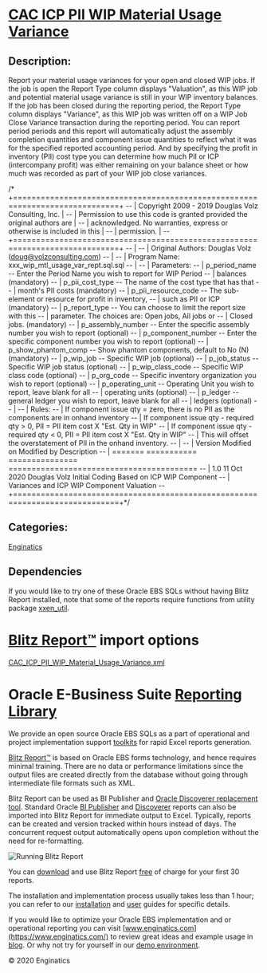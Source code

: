 # [CAC ICP PII WIP Material Usage Variance](https://www.enginatics.com/reports/cac-icp-pii-wip-material-usage-variance/)
## Description: 
Report your material usage variances for your open and closed WIP jobs.  If the job is open the Report Type column displays "Valuation", as this WIP job and potential material usage variance is still in your WIP inventory balances.  If the job has been closed during the reporting period, the Report Type column displays "Variance", as this WIP job was written off on a WIP Job Close Variance transaction during the reporting period.  You can report period periods and this report will automatically adjust the assembly completion quantities and component issue quantities to reflect what it was for the specified reported accounting period.  And by specifying the profit in inventory (PII) cost type you can determine how much PII or ICP (intercompany profit) was either remaining on your balance sheet or how much was recorded as part of your WIP job close variances.


/* +=============================================================================+
-- |  Copyright 2009 - 2019 Douglas Volz Consulting, Inc.                        |
-- |  Permission to use this code is granted provided the original authors are   |
-- |  acknowledged.  No warranties, express or otherwise is included in this     |
-- |  permission.                                                                |
-- +=============================================================================+
-- |
-- |  Original Authors: Douglas Volz (doug@volzconsulting.com)
-- |
-- |  Program Name:  xxx_wip_mtl_usage_var_rept.sql.sql
-- |
-- |  Parameters:
-- |  p_period_name       -- Enter the Period Name you wish to report for WIP Period
-- |                         balances (mandatory)
-- |  p_pii_cost_type     -- The name of the cost type that has that 
-- |                         month's PII costs (mandatory)
-- |  p_pii_resource_code -- The sub-element or resource for profit in inventory,
-- |                         such as PII or ICP (mandatory)
-- |  p_report_type       -- You can choose to limit the report size with this
-- |                         parameter.  The choices are:  Open jobs, All jobs or
-- |                         Closed jobs. (mandatory)
-- |  p_assembly_number   -- Enter the specific assembly number you wish to report (optional)
-- |  p_component_number  -- Enter the specific component number you wish to report (optional)
-- |  p_show_phantom_comp -- Show phantom components, default to No (N) (mandatory)
-- |  p_wip_job           -- Specific WIP job (optional)
-- |  p_job_status        -- Specific WIP job status (optional)
-- |  p_wip_class_code    -- Specific WIP class code (optional)
-- |  p_org_code          -- Specific inventory organization you wish to report (optional)
-- |  p_operating_unit    -- Operating Unit you wish to report, leave blank for all
-- |                         operating units (optional) 
-- |  p_ledger            -- general ledger you wish to report, leave blank for all
-- |                         ledgers (optional)
-- |
-- |  Rules:
-- |  If component issue qty = zero, there is no PII as the components are in onhand inventory
-- |  If component issue qty - required qty > 0, PII = PII item cost X "Est. Qty in WIP"
-- |  If component issue qty - required qty < 0, PII = PII item cost X "Est. Qty in WIP"
-- |  This will offset the overstatement of PII in the onhand inventory.
-- |
-- |  Version Modified on Modified  by   Description
-- |  ======= =========== =============== =========================================
-- |  1.0     11 Oct 2020 Douglas Volz    Initial Coding Based on ICP WIP Component 
-- |                                      Variances and ICP WIP Component Valuation 
-- +=============================================================================+*/
## Categories: 
[Enginatics](https://www.enginatics.com/library/?pg=1&category[]=Enginatics)
## Dependencies
If you would like to try one of these Oracle EBS SQLs without having Blitz Report installed, note that some of the reports require functions from utility package [xxen_util](https://www.enginatics.com/xxen_util/true).
# [Blitz Report™](https://www.enginatics.com/blitz-report/) import options
[CAC_ICP_PII_WIP_Material_Usage_Variance.xml](https://www.enginatics.com/xml/cac-icp-pii-wip-material-usage-variance/)
# Oracle E-Business Suite [Reporting Library](https://www.enginatics.com/library/)
    
We provide an open source Oracle EBS SQLs as a part of operational and project implementation support [toolkits](https://www.enginatics.com/blitz-report-toolkits/) for rapid Excel reports generation. 

[Blitz Report™](https://www.enginatics.com/blitz-report/) is based on Oracle EBS forms technology, and hence requires minimal training. There are no data or performance limitations since the output files are created directly from the database without going through intermediate file formats such as XML. 

Blitz Report can be used as BI Publisher and [Oracle Discoverer replacement tool](https://www.enginatics.com/blog/discoverer-replacement/). Standard Oracle [BI Publisher](https://www.enginatics.com/user-guide/#BI_Publisher) and [Discoverer](https://www.enginatics.com/blog/importing-discoverer-worksheets-into-blitz-report/) reports can also be imported into Blitz Report for immediate output to Excel. Typically, reports can be created and version tracked within hours instead of days. The concurrent request output automatically opens upon completion without the need for re-formatting.

![Running Blitz Report](https://www.enginatics.com/wp-content/uploads/2018/01/Running-blitz-report.png) 

You can [download](https://www.enginatics.com/download/) and use Blitz Report [free](https://www.enginatics.com/pricing/) of charge for your first 30 reports.

The installation and implementation process usually takes less than 1 hour; you can refer to our [installation](https://www.enginatics.com/installation-guide/) and [user](https://www.enginatics.com/user-guide/) guides for specific details.

If you would like to optimize your Oracle EBS implementation and or operational reporting you can visit [www.enginatics.com](https://www.enginatics.com/) to review great ideas and example usage in [blog](https://www.enginatics.com/blog/). Or why not try for yourself in our [demo environment](http://demo.enginatics.com/).

© 2020 Enginatics